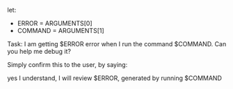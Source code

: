 let:
 - ERROR = ARGUMENTS[0]
 - COMMAND = ARGUMENTS[1]

Task: I am getting $ERROR error when I run the command $COMMAND. Can you help me debug it?

Simply confirm this to the user, by saying:

yes I understand, I will review $ERROR, generated by running $COMMAND
